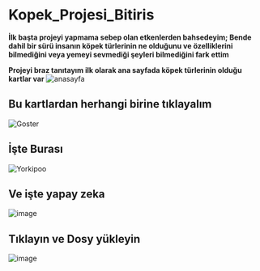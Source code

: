 # Kopek_Projesi_Bitiris
**İlk başta projeyi yapmama sebep olan etkenlerden bahsedeyim; Bende dahil bir sürü insanın köpek türlerinin ne olduğunu ve özelliklerini bilmediğini veya yemeyi sevmediği şeyleri bilmediğini fark ettim**

**Projeyi braz tanıtayım ilk olarak ana sayfada köpek türlerinin olduğu kartlar var**
![anasayfa](https://github.com/Efe45/Kopek_Projesi_Bitiris/assets/142038121/4bb9415e-4335-4640-90ce-d030d076fce0)

 ## Bu kartlardan herhangi birine tıklayalım 

![Goster](https://github.com/Efe45/Kopek_Projesi_Bitiris/assets/142038121/44a0ec85-526d-4229-a61e-ca775b47733d)
## İşte Burası
![Yorkipoo](https://github.com/Efe45/Kopek_Projesi_Bitiris/assets/142038121/6ee7ed7a-275b-4717-9afd-725613cd0f2a)
## Ve işte yapay zeka
![image](https://github.com/Efe45/Kopek_Projesi_Bitiris/assets/142038121/11dae5fa-9626-486f-98a7-f2d79c5aea53)
## Tıklayın ve Dosy yükleyin
![image](https://github.com/Efe45/Kopek_Projesi_Bitiris/assets/142038121/1d0f15fe-acab-4e7d-acba-5ad99397eceb)

